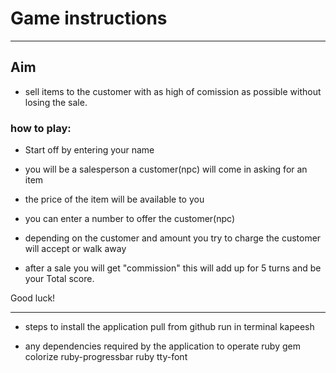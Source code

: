 # Game instructions
---
## Aim
* sell items to the customer with as high of comission as possible without losing the sale.

### how to play:
* Start off by entering your name

* you will be a salesperson a customer(npc) will come in asking 
for an item

* the price of the item will be available to you

* you can enter a number to offer the customer(npc)

* depending on the customer and amount you try to charge 
the customer will accept or walk away

* after a sale you will get "commission" this will add up for 5 turns and be your Total score.

Good luck!

---

- steps to install the application 
pull from github
run in terminal kapeesh


- any dependencies required by the application to operate
ruby gem colorize
ruby-progressbar
ruby tty-font